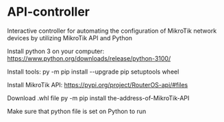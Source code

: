 # API-controller
Interactive controller for automating the configuration of MikroTik network devices by utilizing MikroTik API and Python

Install python 3 on your computer:
https://www.python.org/downloads/release/python-3100/

Install tools:
py -m pip install --upgrade pip setuptools wheel

Install MikroTik API:
https://pypi.org/project/RouterOS-api/#files

Download .whl file
py -m pip install the-address-of-MikroTik-API

Make sure that python file is set on Python to run

